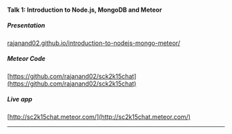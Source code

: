#### Talk 1: Introduction to Node.js, MongoDB and Meteor

##### Presentation

[rajanand02.github.io/introduction-to-nodejs-mongo-meteor/](rajanand02.github.io/introduction-to-nodejs-mongo-meteor/)

##### Meteor Code

[https://github.com/rajanand02/sck2k15chat](https://github.com/rajanand02/sck2k15chat)

##### Live app

[http://sc2k15chat.meteor.com/](http://sc2k15chat.meteor.com/)

----
